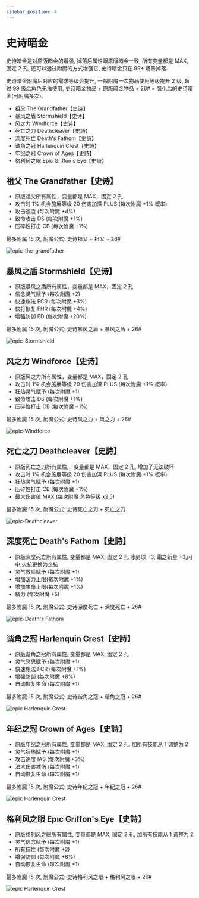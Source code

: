 ```yaml
---
sidebar_position: 4
---
```


# 史诗暗金

史诗暗金是对原版暗金的增强, 掉落后属性跟原版暗金一致, 所有变量都是 MAX, 固定 2 孔, 还可以通过附魔的方式增强它, 史诗暗金只在 99+ 场景掉落.

史诗暗金附魔后对应的需求等级会提升, 一般附魔一次物品使用等级提升 2 级, 超过 99 级后角色无法使用, 史诗暗金物品 + 原版暗金物品 + 26# = 强化后的史诗暗金(可附魔多次).

- 祖父 The Grandfather【史诗】
- 暴风之盾 Stormshield【史诗】
- 风之力 Windforce【史诗】
- 死亡之刀 Deathcleaver【史詩】
- 深度死亡 Death's Fathom【史詩】
- 谐角之冠 Harlenquin Crest【史詩】
- 年纪之冠 Crown of Ages【史詩】
- 格利风之眼 Epic Griffon's Eye【史詩】

## 祖父 The Grandfather【史诗】

- 原版祖父所有属性，变量都是 MAX，固定 2 孔
- 攻击时 1% 机会施展等级 20 伤害加深 PLUS (每次附魔 +1% 概率)
- 攻击速度 (每次附魔 +4%)
- 致命攻击 DS (每次附魔 +1%)
- 压碎性打击 CB (每次附魔 +1%)

最多附魔 15 次, 附魔公式: 史诗祖父 + 祖父 + 26#

![epic-the-grandfather](/assets/item-epic-the-grandfather.png)

## 暴风之盾 Stormshield【史诗】

- 原版暴风之盾所有属性，变量都是 MAX，固定 2 孔
- 信念灵气赋予 (每次附魔 +2)
- 快速施法 FCR (每次附魔 +3%)
- 快打恢复 FHR (每次附魔 +4%)
- 增强防御 ED (每次附魔 +20%)

最多附魔 15 次, 附魔公式: 史诗暴风之盾 + 暴风之盾 + 26#

![epic-Stormshield](/assets/item-epic-Stormshield.png)

## 风之力 Windforce【史诗】

- 原版风之力所有属性，变量都是 MAX，固定 2 孔
- 攻击时 1% 机会施展等级 20 伤害加深 PLUS (每次附魔 +1% 概率)
- 狂热灵气赋予 (每次附魔 +1)
- 致命攻击 DS (每次附魔 +1%)
- 压碎性打击 CB (每次附魔 +1%)

最多附魔 15 次, 附魔公式: 史诗风之力 + 风之力 + 26#

![epic-Windforce](/assets/item-epic-Windforce.png)

## 死亡之刀 Deathcleaver【史詩】

- 原版死亡之刀所有属性,，变量都是 MAX，固定 2 孔, 增加了无法破坏
- 攻击时 1% 机会施展等级 20 伤害加深 PLUS (每次附魔 +1% 概率)
- 狂热灵气赋予 (每次附魔 +1)
- 压碎性打击 CB (每次附魔 +1%)
- 最大伤害值 MAX (每次附魔 角色等级 x2.5)

最多附魔 15 次, 附魔公式: 史诗死亡之刀 + 死亡之刀

![epic-Deathcleaver](/assets/item-epic-Deathcleaver.png)

## 深度死亡 Death's Fathom【史詩】

- 原版深度死亡所有属性, 变量都是 MAX, 固定 2 孔 冰封球 +3, 霜之新星 +3,闪电,火抗更换为全抗
- 灵气救赎赋予 (每次附魔 +1)
- 增加法力上限(每次附魔 +1%)
- 增加生命上限(每次附魔 +1%)
- 精力 (每次附魔 +5)

最多附魔 15 次, 附魔公式: 史诗深度死亡 + 深度死亡 + 26#

![epic-Death's Fathom](/assets/item-epic-Death-Fathom.png)

## 谐角之冠 Harlenquin Crest【史詩】

- 原版谐角之冠所有属性, 变量都是 MAX, 固定 2 孔
- 灵气冥思赋予 (每次附魔 +1)
- 快速施法 FCR (每次附魔 +1%)
- 增强防御 (每次附魔 +8%)
- 自动恢复生命 (每次附魔 +1)

最多附魔 15 次, 附魔公式: 史诗谐角之冠 + 谐角之冠 + 26#

![epic Harlenquin Crest](/assets/item-epic-Harlenquin-Crest.png)

## 年纪之冠 Crown of Ages【史詩】

- 原版年纪之冠所有属性, 变量都是 MAX, 固定 2 孔, 加所有技能从 1 调整为 2
- 灵气狂热赋予 (每次附魔 +1)
- 攻击速度 IAS (每次附魔 +3%)
- 法术伤害减伤 (每次附魔 +1)
- 自动恢复生命 (每次附魔 +1)

最多附魔 15 次, 附魔公式: 史诗年纪之冠 + 年纪之冠 + 26#

![epic Harlenquin Crest](/assets/item-epic-Harlenquin-Crest.png)

## 格利风之眼 Epic Griffon's Eye【史詩】

- 原版格利风之眼所有属性, 变量都是 MAX, 固定 2 孔, 加所有技能从 1 调整为 2
- 灵气信念赋予 (每次附魔 +1)
- 所有抗性 (每次附魔 +2)
- 增强防御 (每次附魔 +8%)
- 自动恢复生命 (每次附魔 +1)

最多附魔 15 次, 附魔公式: 史诗格利风之眼 + 格利风之眼 + 26#

![epic Harlenquin Crest](/assets/item-epic-Harlenquin-Crest.png)
